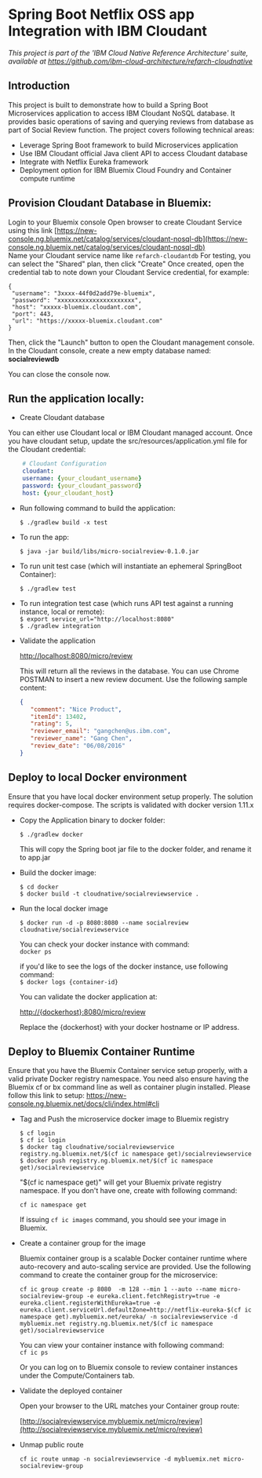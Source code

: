 # Spring Boot Netflix OSS app Integration with IBM Cloudant

*This project is part of the 'IBM Cloud Native Reference Architecture' suite, available at
https://github.com/ibm-cloud-architecture/refarch-cloudnative*

## Introduction

This project is built to demonstrate how to build a Spring Boot Microservices application to access IBM Cloudant NoSQL database. It provides basic operations of saving and querying reviews from database as part of Social Review function. The project covers following technical areas:

 - Leverage Spring Boot framework to build Microservices application
 - Use IBM Cloudant official Java client API to access Cloudant database
 - Integrate with Netflix Eureka framework
 - Deployment option for IBM Bluemix Cloud Foundry and Container compute runtime

## Provision Cloudant Database in Bluemix:

Login to your Bluemix console
Open browser to create Cloudant Service using this link [https://new-console.ng.bluemix.net/catalog/services/cloudant-nosql-db](https://new-console.ng.bluemix.net/catalog/services/cloudant-nosql-db)  
Name your Cloudant service name like `refarch-cloudantdb`
For testing, you can select the "Shared" plan, then click "Create"
Once created, open the credential tab to note down your Cloudant Service credential, for example:  

```
{
 "username": "3xxxx-44f0d2add79e-bluemix",
 "password": "xxxxxxxxxxxxxxxxxxxxxx",
 "host": "xxxxx-bluemix.cloudant.com",
 "port": 443,
 "url": "https://xxxxx-bluemix.cloudant.com"
}
```
Then, click the "Launch" button to open the Cloudant management console.  
In the Cloudant console, create a new empty database named: **socialreviewdb**  

You can close the console now.

## Run the application locally:

 - Create Cloudant database

 You can either use Cloudant local or IBM Cloudant managed account. Once you have cloudant setup, update the src/resources/application.yml file for the Cloudant credential:

```yml
    # Cloudant Configuration
    cloudant:
    username: {your_cloudant_username}
    password: {your_cloudant_password}
    host: {your_cloudant_host}
```

 - Run following command to build the application:

 	`$ ./gradlew build -x test`

 - To run the app:

 	`$ java -jar build/libs/micro-socialreview-0.1.0.jar`

 - To run unit test case (which will instantiate an ephemeral SpringBoot Container):
 
   `$ ./gradlew test`
    
 - To run integration test case (which runs API test against a running instance, local or remote):  
   `$ export service_url="http://localhost:8080"`  
   `$ ./gradlew integration` 

 - Validate the application

     [http://localhost:8080/micro/review](http://localhost:8080/micro/review)

     This will return all the reviews in the database.
     You can use Chrome POSTMAN to insert a new review document. Use the following sample content:

     ```json
     {
        "comment": "Nice Product",
        "itemId": 13402,
        "rating": 5,
        "reviewer_email": "gangchen@us.ibm.com",
        "reviewer_name": "Gang Chen",
        "review_date": "06/08/2016"
    }
    ```


## Deploy to local Docker environment

 Ensure that you have local docker environment setup properly. The solution requires docker-compose.
 The scripts is validated with docker version 1.11.x

- Copy the Application binary to docker folder:

     `$ ./gradlew docker`

     This will copy the Spring boot jar file to the docker folder, and rename it to app.jar

- Build the docker image:

    `$ cd docker`  
    `$ docker build -t cloudnative/socialreviewservice .`

- Run the local docker image

    `$ docker run -d -p 8080:8080 --name socialreview cloudnative/socialreviewservice`

    You can check your docker instance with command:  
    `docker ps`  

    if you'd like to see the logs of the docker instance, use following command:  
    `$ docker logs {container-id}`  

    You can validate the docker application at:

    [http://{dockerhost}:8080/micro/review](http://{dockerhost}:8080/micro/review)

    Replace the {dockerhost} with your docker hostname or IP address.

## Deploy to Bluemix Container Runtime

 Ensure that you have the Bluemix Container service setup properly, with a valid private Docker registry namespace. You need also ensure having the Bluemix cf or bx command line as well as container plugin installed. Please follow this link to setup: https://new-console.ng.bluemix.net/docs/cli/index.html#cli

 - Tag and Push the microservice docker image to Bluemix registry

     `$ cf login`  
     `$ cf ic login`  
     `$ docker tag cloudnative/socialreviewservice registry.ng.bluemix.net/$(cf ic namespace get)/socialreviewservice`  
     `$ docker push registry.ng.bluemix.net/$(cf ic namespace get)/socialreviewservice`  

     "$(cf ic namespace get)" will get your Bluemix private registry namespace. If you don't have one, create with following command:

     `cf ic namespace get`

     If issuing `cf ic images` command, you should see your image in Bluemix.

 - Create a container group for the image

     Bluemix container group is a scalable Docker container runtime where auto-recovery and auto-scaling service are provided. Use the following command to create the container group for the microservice:  

     `cf ic group create -p 8080  -m 128 --min 1 --auto --name micro-socialreview-group -e eureka.client.fetchRegistry=true -e eureka.client.registerWithEureka=true -e eureka.client.serviceUrl.defaultZone=http://netflix-eureka-$(cf ic namespace get).mybluemix.net/eureka/ -n socialreviewservice -d mybluemix.net registry.ng.bluemix.net/$(cf ic namespace get)/socialreviewservice`

     You can view your container instance with following command:  
     `cf ic ps`

     Or you can log on to Bluemix console to review container instances under the Compute/Containers tab.

 - Validate the deployed container

   Open your browser to the URL matches your Container group route:

   [http://socialreviewservice.mybluemix.net/micro/review](http://socialreviewservice.mybluemix.net/micro/review)

 - Unmap public route

    `cf ic route unmap -n socialreviewservice -d mybluemix.net micro-socialreview-group`
